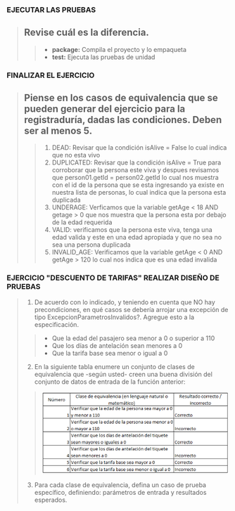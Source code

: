 ### EJECUTAR LAS PRUEBAS
> ## Revise cuál es la diferencia.
>> * **package:** Compila el proyecto y lo empaqueta
>> * **test:** Ejecuta las pruebas de unidad

### FINALIZAR EL EJERCICIO
> ## Piense en los casos de equivalencia que se pueden generar del ejercicio para la registraduría, dadas las condiciones. Deben ser al menos 5.
>> 1. DEAD: Revisar que la condición isAlive = False lo cual indica que no esta vivo
>> 2. DUPLICATED: Revisar que la condición isAlive = True para corroborar que la persona este viva y despues revisamos que person01.getId = person02.getId lo cual nos muestra con el id de la persona que se esta ingresando ya existe en nuestra lista de personas, lo cual indica que la persona esta duplicada
>> 3. UNDERAGE: Verficamos que la variable getAge < 18 AND getage > 0 que nos muestra que la persona esta por debajo de la edad requerida 
>> 4. VALID: verificamos que la persona este viva, tenga una edad valida y este en una edad apropiada y que no sea no sea una persona duplicada
>> 5. INVALID_AGE: Verificamos que la variable getAge < 0 AND getAge > 120 lo cual nos indica que es una edad invalida

### EJERCICIO "DESCUENTO DE TARIFAS" REALIZAR DISEÑO DE PRUEBAS
> 1. De acuerdo con lo indicado, y teniendo en cuenta que NO hay precondiciones, en qué casos se debería arrojar una excepción de tipo ExcepcionParametrosInvalidos?. Agregue esto a la especificación.
>> * Que la edad del pasajero sea menor a 0 o superior a 110
>> * Que los días de antelación sean menores a 0
>> * Que la tarifa base sea menor o igual a 0
>
> 2. En la siguiente tabla enumere un conjunto de clases de equivalencia que -según usted- creen una buena división del conjunto de datos de entrada de la función anterior:
>>
>> ![](image.png)
>
> 3. Para cada clase de equivalencia, defina un caso de prueba específico, definiendo: parámetros de entrada y resultados esperados.


